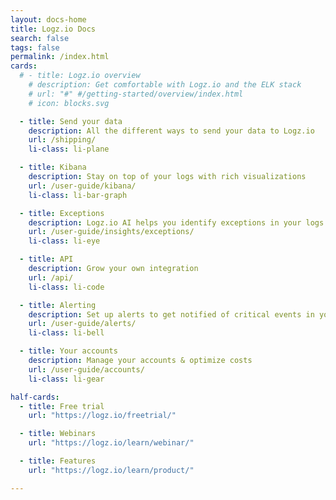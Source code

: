 ```yaml
---
layout: docs-home
title: Logz.io Docs
search: false
tags: false
permalink: /index.html
cards:
  # - title: Logz.io overview
    # description: Get comfortable with Logz.io and the ELK stack
    # url: "#" #/getting-started/overview/index.html
    # icon: blocks.svg

  - title: Send your data
    description: All the different ways to send your data to Logz.io
    url: /shipping/
    li-class: li-plane

  - title: Kibana
    description: Stay on top of your logs with rich visualizations
    url: /user-guide/kibana/
    li-class: li-bar-graph

  - title: Exceptions
    description: Logz.io AI helps you identify exceptions in your logs
    url: /user-guide/insights/exceptions/
    li-class: li-eye

  - title: API
    description: Grow your own integration
    url: /api/
    li-class: li-code

  - title: Alerting
    description: Set up alerts to get notified of critical events in your logs
    url: /user-guide/alerts/
    li-class: li-bell

  - title: Your accounts
    description: Manage your accounts & optimize costs
    url: /user-guide/accounts/
    li-class: li-gear

half-cards:
  - title: Free trial
    url: "https://logz.io/freetrial/"

  - title: Webinars
    url: "https://logz.io/learn/webinar/"

  - title: Features
    url: "https://logz.io/learn/product/"

---
```


<!-- No content here.
This page template only formats front matter. It doesn't accommodate any other content. -->
